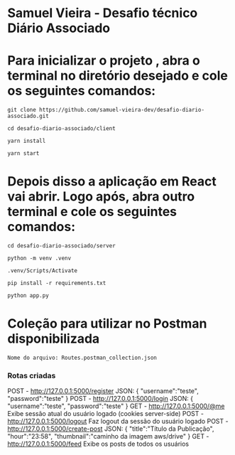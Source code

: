 # Samuel Vieira - Desafio técnico Diário Associado

<h1>Para inicializar o projeto , abra o terminal no diretório desejado e cole os seguintes comandos:</h1>

```
git clone https://github.com/samuel-vieira-dev/desafio-diario-associado.git
```

```
cd desafio-diario-associado/client
```

```
yarn install
```

```
yarn start
```

<h1>Depois disso a aplicação em <b>React</b> vai abrir. Logo após, abra outro terminal e cole os seguintes comandos:</h1>

```
cd desafio-diario-associado/server
```

```
python -m venv .venv
```

```
.venv/Scripts/Activate
```

```
pip install -r requirements.txt
```

```
python app.py
```

# Coleção para utilizar no Postman disponibilizada
```
Nome do arquivo: Routes.postman_collection.json
```

<h3>Rotas criadas</h3>

POST - http://127.0.0.1:5000/register JSON: { "username":"teste", "password":"teste" }
POST - http://127.0.0.1:5000/login JSON: { "username":"teste", "password":"teste" }
GET - http://127.0.0.1:5000/@me Exibe sessão atual do usuário logado (cookies server-side)
POST - http://127.0.0.1:5000/logout Faz logout da sessão do usuário logado
POST - http://127.0.0.1:5000/create-post JSON: { "title":"Título da Publicação", "hour":"23:58", "thumbnail":"caminho da imagem aws/drive" }
GET - http://127.0.0.1:5000/feed Exibe os posts de todos os usuários
